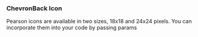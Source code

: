 ### ChevronBack Icon
Pearson icons are available in two sizes, 18x18 and 24x24 pixels. You can incorporate them into your code by passing params

